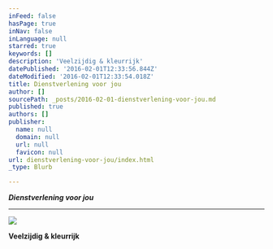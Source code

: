 ```yaml
---
inFeed: false
hasPage: true
inNav: false
inLanguage: null
starred: true
keywords: []
description: 'Veelzijdig & kleurrijk'
datePublished: '2016-02-01T12:33:56.844Z'
dateModified: '2016-02-01T12:33:54.018Z'
title: Dienstverlening voor jou
author: []
sourcePath: _posts/2016-02-01-dienstverlening-voor-jou.md
published: true
authors: []
publisher:
  name: null
  domain: null
  url: null
  favicon: null
url: dienstverlening-voor-jou/index.html
_type: Blurb

---
```

**_Dienstverlening voor jou_**

****
![](https://the-grid-user-content.s3-us-west-2.amazonaws.com/27309d3b-5e74-4569-a20d-251c0d77b27b.jpg)

**Veelzijdig & kleurrijk**